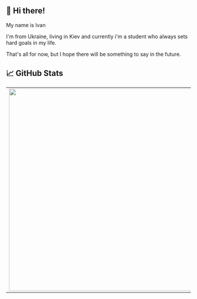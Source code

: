 <div>
    <h2>👋 Hi there!</h1>
    <div>
        <p>My name is Ivan</p>
        <p>I'm from Ukraine, living in Kiev and currently i'm a student who always sets hard goals in my life.</p>
        <p>That's all for now, but I hope there will be something to say in the future.</p>
    </div>
</div>

<div>
    <h2> 📈 GitHub Stats</h2>
    <div>
        <table>
        <tr>
            <td>
            <img width="550px" src="https://github-readme-stats.vercel.app/api/top-langs/?username=Anderli-dev&hide=html&layout=compact&hide_border=true&hide_title=true&theme=dark&icon_color=5194f0&bg_color=0d1117" />
            </td>
        </tr>   
        </table>
    </div>
</div>
